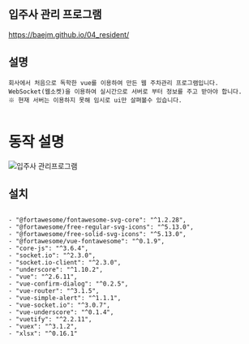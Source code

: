 ## 입주사 관리 프로그램


https://baejm.github.io/04_resident/

## 설명 

```
회사에서 처음으로 독학한 vue를 이용하여 만든 웹 주차관리 프로그램입니다.
WebSocket(웹소켓)을 이용하여 실시간으로 서버로 부터 정보를 주고 받아야 합니다.
※ 현재 서버는 이용하지 못해 임시로 ui만 살펴볼수 있습니다. 


```



# 동작 설명
![입주사 관리프로그램](https://user-images.githubusercontent.com/35725338/113373386-b033be00-93a5-11eb-8d0b-f10935d5b3ce.gif)




## 설치
```

- "@fortawesome/fontawesome-svg-core": "^1.2.28",
- "@fortawesome/free-regular-svg-icons": "^5.13.0",
- "@fortawesome/free-solid-svg-icons": "^5.13.0",
- "@fortawesome/vue-fontawesome": "^0.1.9",
- "core-js": "^3.6.4",
- "socket.io": "^2.3.0",
- "socket.io-client": "^2.3.0",
- "underscore": "^1.10.2",
- "vue": "^2.6.11",
- "vue-confirm-dialog": "^0.2.5",
- "vue-router": "^3.1.5",
- "vue-simple-alert": "^1.1.1",
- "vue-socket.io": "^3.0.7",
- "vue-underscore": "^0.1.4",
- "vuetify": "^2.2.11",
- "vuex": "^3.1.2",
- "xlsx": "^0.16.1"

```
